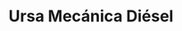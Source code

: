 ---
title: "Ursa Mecánica Diésel"
url: /quetzaltenango/ursa-mecanica-diesel/
shop: reparación de automóviles
---